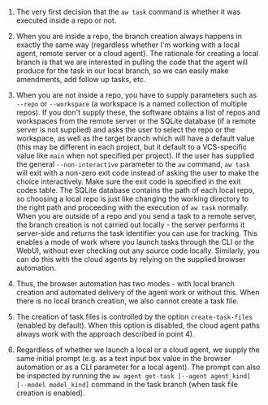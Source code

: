 1. The very first decision that the `aw task` command is whether it was executed inside a repo or not.

2. When you are inside a repo, the branch creation always happens in exactly the same way (regardless whether I'm working with a local agent, remote server or a cloud agent). The rationale for creating a local branch is that we are interested in pulling the code that the agent will produce for the task in our local branch, so we can easily make amendments, add follow up tasks, etc.

3. When you are not inside a repo, you have to supply parameters such as `--repo` or `--workspace` (a workspace is a named collection of multiple repos). If you don't supply these, the software obtains a list of repos and workspaces from the remote server or the SQLite database (if a remote server is not supplied) and asks the user to select the repo or the workspace, as well as the target branch which will have a default value (this may be different in each project, but it default to a VCS-specific value like `main` when not specified per project). If the user has supplied the general `--non-interactive` parameter to the `aw` command, `aw task` will exit with a non-zero exit code instead of asking the user to make the choice interactively. Make sure the exit code is specified in the exit codes table. The SQLite database contains the path of each local repo, so choosing a local repo is just like changing the working directory to the right path and proceeding with the execution of `aw task` normally. When you are outside of a repo and you send a task to a remote server, the branch creation is not carried out locally - the server performs it server-side and returns the task identifier you can use for tracking. This enables a mode of work where you launch tasks through the CLI or the WebUI, without ever checking out any source code locally. Similarly, you can do this with the cloud agents by relying on the supplied browser automation.

4. Thus, the browser automation has two modes - with local branch creation and automated delivery of the agent work or without this. When there is no local branch creation, we also cannot create a task file.

5. The creation of task files is controlled by the option `create-task-files` (enabled by default). When this option is disabled, the cloud agent paths always work with the approach described in point 4).

6. Regardless of whether we launch a local or a cloud agent, we supply the same initial prompt (e.g. as a text input box value in the browser automation or as a CLI parameter for a local agent). The prompt can also be inspected by running the `aw agent get-task [--agent agent_kind] [--model model_kind]` command in the task branch (when task file creation is enabled).

